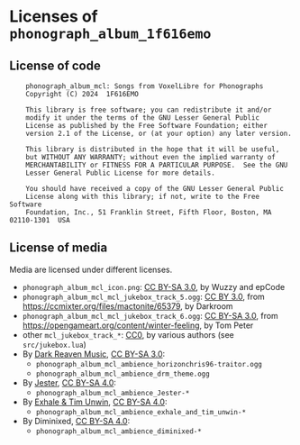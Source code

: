 # Licenses of `phonograph_album_1f616emo`

## License of code

```plain
    phonograph_album_mcl: Songs from VoxelLibre for Phonographs
    Copyright (C) 2024  1F616EMO

    This library is free software; you can redistribute it and/or
    modify it under the terms of the GNU Lesser General Public
    License as published by the Free Software Foundation; either
    version 2.1 of the License, or (at your option) any later version.

    This library is distributed in the hope that it will be useful,
    but WITHOUT ANY WARRANTY; without even the implied warranty of
    MERCHANTABILITY or FITNESS FOR A PARTICULAR PURPOSE.  See the GNU
    Lesser General Public License for more details.

    You should have received a copy of the GNU Lesser General Public
    License along with this library; if not, write to the Free Software
    Foundation, Inc., 51 Franklin Street, Fifth Floor, Boston, MA  02110-1301  USA
```

## License of media

Media are licensed under different licenses.

* `phonograph_album_mcl_icon.png`: [CC BY-SA 3.0][CCBYSA3], by Wuzzy and epCode
* `phonograph_album_mcl_mcl_jukebox_track_5.ogg`: [CC BY 3.0][CCBY3], from <https://ccmixter.org/files/mactonite/65379>, by Darkroom
* `phonograph_album_mcl_mcl_jukebox_track_6.ogg`: [CC BY-SA 3.0][CCBYSA3], from <https://opengameart.org/content/winter-feeling>, by Tom Peter
* other `mcl_jukebox_track_*`: [CC0][CC0], by various authors (see `src/jukebox.lua`)
* By [Dark Reaven Music](https://soundcloud.com/dark-reaven-music), [CC BY-SA 3.0][CCBYSA3]:
  * `phonograph_album_mcl_ambience_horizonchris96-traitor.ogg`
  * `phonograph_album_mcl_ambience_drm_theme.ogg`
* By [Jester](https://www.youtube.com/@Jester-8-bit), [CC BY-SA 4.0][CCBYSA4]:
  * `phonograph_album_mcl_ambience_Jester-*`
* By [Exhale & Tim Unwin](https://www.youtube.com/channel/UClFo_JDWoG4NGrPQY0JPD_g), [CC BY-SA 4.0][CCBYSA4]:
  * `phonograph_album_mcl_ambience_exhale_and_tim_unwin-*`
* By Diminixed, [CC BY-SA 4.0][CCBYSA4]:
  * `phonograph_album_mcl_ambience_diminixed-*`

[CCBYSA3]: http://creativecommons.org/licenses/by-sa/3.0/
[CCBYSA4]: http://creativecommons.org/licenses/by-sa/4.0/
[CCBY3]: http://creativecommons.org/licenses/by/3.0/
[CC0]: https://creativecommons.org/publicdomain/zero/1.0/
